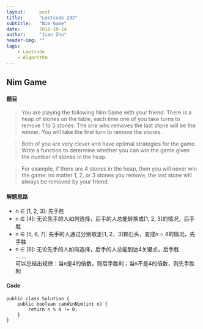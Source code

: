 ```yaml
---
layout:     post
title:      "Leetcode 292"
subtitle:   "Nim Game"
date:       2016-10-14
author:     "Jian Zhu"
header-img: ""
tags:
    - Leetcode
    - Algorithm
---
```


## Nim Game
#### 题目
>You are playing the following Nim Game with your friend: There is a heap of stones on the table, each time one of you take turns to remove 1 to 3 stones. The one who removes the last stone will be the winner. You will take the first turn to remove the stones.  

>Both of you are very clever and have optimal strategies for the game. Write a function to determine whether you can win the game given the number of stones in the heap.  

>For example, if there are 4 stones in the heap, then you will never win the game: no matter 1, 2, or 3 stones you remove, the last stone will always be removed by your friend.

#### 解题思路
>
* n ∈ [1, 2, 3]: 先手胜
* n ∈ [4]: 无论先手的人如何选择，后手的人总能转换成[1, 2, 3]的情况，后手胜
* n ∈ [5, 6, 7]: 先手的人通过分别取走[1, 2，3]颗石头，变成n = 4的情况，先手胜
* n ∈ [8]: 无论先手的人如何选择，后手的人总能到达4关键点，后手胜  
... ...  
可以总结出规律：当n是4的倍数，则后手胜利；当n不是4的倍数，则先手胜利

#### Code
```
public class Solution {  
	public boolean canWinNim(int n) {  
        return n % 4 != 0;  
    }  
}
```
